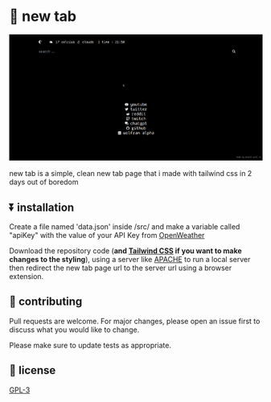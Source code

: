 # 📖 new tab

![scrn](./src/images/screenshot.png?raw=true)

new tab is a simple, clean new tab page that i made with tailwind css in 2 days out of boredom

## ⏬ installation

Create a file named 'data.json' inside /src/ and make a variable called "apiKey" with the value of your API Key from [OpenWeather](https://openweathermap.org)


Download the repository code (<strong>and [Tailwind CSS](https://tailwindcss.com) if you want to make changes to the styling</strong>), using a server like [APACHE](https://httpd.apache.org/) to run a local server then redirect the new tab page url to the server url using a browser extension.

## 🤝 contributing

Pull requests are welcome. For major changes, please open an issue first
to discuss what you would like to change.

Please make sure to update tests as appropriate.

## 📜 license

[GPL-3](https://www.gnu.org/licenses/gpl-3.0.en.html)
